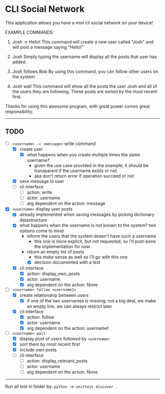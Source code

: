 # CLI Social Network

This application allows you have a mini cli social network on your device!

EXAMPLE COMMANDS:

1. Josh -> Hello!
    This command will create a new user called "Josh" and will post a message saying "Hello!"

2. Josh
    Simply typing the username will display all the posts that user has added.

3. Josh follows Bob
    By using this command, you can follow other users on the system

4. Josh wall
    This command will show all the posts the user Josh and all of the users they are following.
    These posts are sorted by the most recent first.

Thanks for using this awesome program, with great power comes great responsibility.

---

## TODO

- [ ] `<username> -> <message>` write command
  - [x] create user
    - [x] what happens when you create multiple times the same username?
      - given the use case provided in the example, it should be transparent if the username exists or not.
      - aka don't return error if operation succeed or not
  - [x] save message to user
  - [ ] cli interface
    - [ ] action: write
    - [ ] actor: username
    - [ ] arg dependent on the action: message
- [x] `<username>` display user posts
  - [x] already implemented when saving messages by picking dictionary datastructure
  - [x] what happens when the username is not known to the system? two options come to mind
    - inform the users that the system doesn't have such a username
      - this one is more explicit, but not requested, so I'll post-pone the implementation for now
    - return an empty list of posts
      - this make sense as well so I'll go with this one
      - [x] decision documented with a test
  - [x] cli interface
    - [x] action: display_own_posts
    - [x] actor: username
    - [x] arg dependent on the action: None
- [ ] `<username> follow <username1>`
  - [x] create relationship between users
    - [x] if one of the two usernames is missing, not a big deal, we make an empty link, we can always restrict later
  - [x] cli interface
    - [x] action: follow
    - [x] actor: username
    - [x] arg dependent on the action: username1
- [ ] `<username> wall`
  - [x] display post of users followed by `<username>`
  - [x] sort them by most recent first
  - [x] include own posts
  - [ ] cli interface
    - [ ] action: display_relevant_posts
    - [ ] actor: username
    - [ ] arg dependent on the action: None

---

Run all test in folder by:
`python -m unittest discover .`
